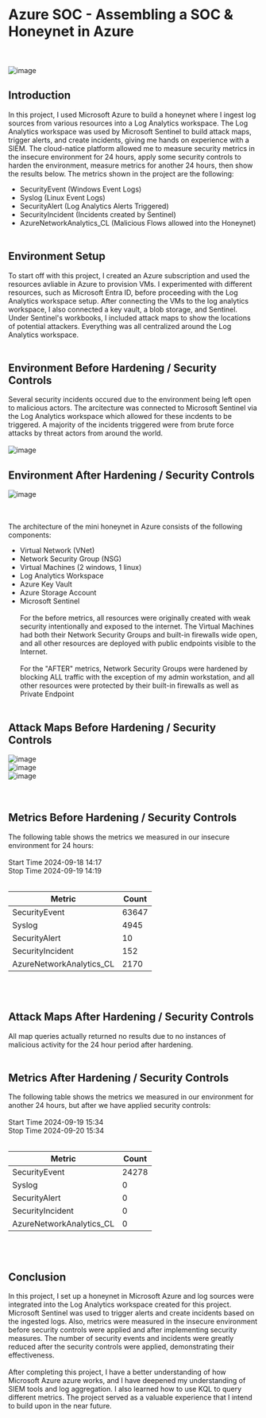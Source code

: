 # Azure SOC - Assembling a SOC & Honeynet in Azure
<br /> <br />
![image](https://github.com/user-attachments/assets/2bcf8f52-9c68-460b-869b-02248ed3f998)


## Introduction

In this project, I used Microsoft Azure to build a honeynet where I ingest log sources from various resources into a Log Analytics workspace. The Log Analytics workspace was used by Microsoft Sentinel to build attack maps, trigger alerts, and create incidents, giving me hands on experience with a SIEM. The cloud-natice platform allowed me to measure security metrics in the insecure environment for 24 hours, apply some security controls to harden the environment, measure metrics for another 24 hours, then show the results below. The metrics shown in the project are the following:

- SecurityEvent (Windows Event Logs)
- Syslog (Linux Event Logs)
- SecurityAlert (Log Analytics Alerts Triggered)
- SecurityIncident (Incidents created by Sentinel)
- AzureNetworkAnalytics_CL (Malicious Flows allowed into the Honeynet)
<br /> <br />
## Environment Setup
To start off with this project, I created an Azure subscription and used the resources avliable in Azure to provision VMs. I experimented with different resources, such as Microsoft Entra ID, before proceeding with the Log Analytics workspace setup. After connecting the VMs to the log analytics workspace, I also connected a key vault, a blob storage, and Sentinel. Under Sentinel's workbooks, I included attack maps to show the locations of potential attackers. Everything was all centralized around the Log Analytics workspace.
<br /> <br />
## Environment Before Hardening / Security Controls
Several security incidents occured due to the environment being left open to malicious actors. The arcitecture was connected to Microsoft Sentinel via the Log Analytics workspace which allowed for these incdents to be triggered. A majority of the incidents triggered were from brute force attacks by threat actors from around the world.
<br /> <br />
![image](https://github.com/user-attachments/assets/5b84884f-e93a-47fb-a698-ba06ba181e6c)


## Environment After Hardening / Security Controls
![image](https://github.com/user-attachments/assets/6d68a5ca-1c87-4e3b-804b-627692488aa3)

<br /> <br />
The architecture of the mini honeynet in Azure consists of the following components:

- Virtual Network (VNet)
- Network Security Group (NSG)
- Virtual Machines (2 windows, 1 linux)
- Log Analytics Workspace
- Azure Key Vault
- Azure Storage Account
- Microsoft Sentinel
<br /> <br />
For the before metrics, all resources were originally created with weak security intentionally and exposed to the internet. The Virtual Machines had both their Network Security Groups and built-in firewalls wide open, and all other resources are deployed with public endpoints visible to the Internet.
<br /> <br />
For the "AFTER" metrics, Network Security Groups were hardened by blocking ALL traffic with the exception of my admin workstation, and all other resources were protected by their built-in firewalls as well as Private Endpoint
<br /> <br />
## Attack Maps Before Hardening / Security Controls
![image](https://github.com/user-attachments/assets/7975396a-253b-495f-9755-bef1a1269c83)
<br>
![image](https://github.com/user-attachments/assets/a0703fa1-2d52-4cd1-a909-795931541535)
<br>
![image](https://github.com/user-attachments/assets/15e99095-2b13-4995-a74c-e88ce13d30a9)
<br>
<br /> <br />
## Metrics Before Hardening / Security Controls

The following table shows the metrics we measured in our insecure environment for 24 hours:
<br /> <br />
Start Time 2024-09-18 14:17    
Stop Time 2024-09-19 14:19
<br /> <br />

| Metric                   | Count
| ------------------------ | -----
| SecurityEvent            | 63647
| Syslog                   | 4945
| SecurityAlert            | 10
| SecurityIncident         | 152
| AzureNetworkAnalytics_CL | 2170

<br /> <br />
## Attack Maps After Hardening / Security Controls

All map queries actually returned no results due to no instances of malicious activity for the 24 hour period after hardening.
<br /> <br />
## Metrics After Hardening / Security Controls

The following table shows the metrics we measured in our environment for another 24 hours, but after we have applied security controls:
<br /> <br />
Start Time 2024-09-19 15:34    
Stop Time 2024-09-20 15:34
<br /> <br />

| Metric                   | Count
| ------------------------ | -----
| SecurityEvent            | 24278
| Syslog                   | 0
| SecurityAlert            | 0
| SecurityIncident         | 0
| AzureNetworkAnalytics_CL | 0

<br /> <br />
## Conclusion

In this project, I set up a honeynet in Microsoft Azure and log sources were integrated into the Log Analytics workspace created for this project. Microsoft Sentinel was used to trigger alerts and create incidents based on the ingested logs. Also, metrics were measured in the insecure environment before security controls were applied and after implementing security measures. The number of security events and incidents were greatly reduced after the security controls were applied, demonstrating their effectiveness.
<br /> <br />
After completing this project, I have a better understanding of how Microsoft Azure azure works, and I have deepened my understanding of SIEM tools and log aggregation. I also learned how to use KQL to query different metrics. The project served as a valuable experience that I intend to build upon in the near future.
